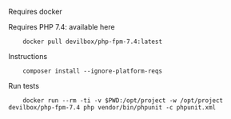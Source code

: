 Requires docker

Requires PHP 7.4: available here

        docker pull devilbox/php-fpm-7.4:latest
 
Instructions
    
        composer install --ignore-platform-reqs

Run tests
        
        docker run --rm -ti -v $PWD:/opt/project -w /opt/project devilbox/php-fpm-7.4 php vendor/bin/phpunit -c phpunit.xml